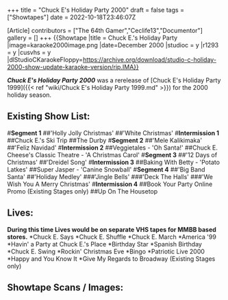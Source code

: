 +++
title = "Chuck E's Holiday Party 2000"
draft = false
tags = ["Showtapes"]
date = 2022-10-18T23:46:07Z

[Article]
contributors = ["The 64th Gamer","Ceclife13","Documentor"]
gallery = []
+++
{{Showtape
|title = Chuck E.'s Holiday Party
|image=karaoke2000image.png
|date=December 2000
|studioc = y
|r1293 = y
|cusvhs = y
|dlStudioCKaraokeFloppy=https://archive.org/download/studio-c-holiday-2000-show-update-karaoke-version/rip.IMA}}

<b><i>Chuck E's Holiday Party 2000</b></i> was a rerelease of [Chuck E's Holiday Party 1999]({{< ref "wiki/Chuck E's Holiday Party 1999.md" >}}) for the 2000 holiday season. 

<h2>Existing Show List:</h2>
#<b>Segment 1</b>
##'Holly Jolly Christmas'
##'White Christmas'
#<b>Intermission 1</b>
##Chuck E.'s Ski Trip
##The Durby
#<b>Segment 2</b>
##'Mele Kalikimaka'
##'Feliz Navidad'
#<b>Intermission 2</b>
##Veggietales - 'Oh Santa!'
##Chuck E. Cheese's Classic Theatre - 'A Christmas Carol'
#<b>Segment 3</b>
##'12 Days of Christmas'
##'Dreidel Song'
#<b>Intermission 3</b>
##Baking With Betty - 'Potato Latkes'
##Super Jasper - 'Canine Snowball'
#<b>Segment 4</b>
##'Big Band Santa'
##'Holiday Medley'
###'Jingle Bells'
###'Deck The Halls'
###'We Wish You A Merry Christmas'
#<b>Intermission 4</b>
##Book Your Party Online Promo (Existing Stages only)
##Up On The Housetop
<h2>Lives:</h2>
<b>During this time Lives would be on separate VHS tapes for MMBB based stores.</b>
*Chuck E. Says
*Chuck E. Shuffle
*Chuck E. March
*America '99
*Havin' a Party at Chuck E.'s Place
*Birthday Star
*Spanish Birthday
*Chuck E. Swing
*Rockin' Christmas Eve
*Bingo
*Patriotic Live 2000
*Happy and You Know It
*Give My Regards to Broadway (Existing Stages only)
<h2>Showtape Scans / Images:</h2>
